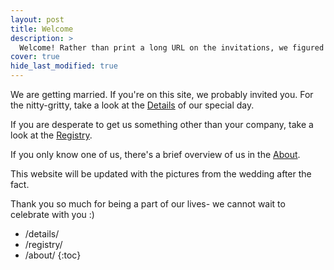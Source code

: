 ```yaml
---
layout: post
title: Welcome 
description: >
  Welcome! Rather than print a long URL on the invitations, we figured we'd put all the need-to-know information here.
cover: true
hide_last_modified: true
---
```


We are getting married. If you're on this site, we probably invited you. For the nitty-gritty, take a look at the [Details] of our special day.

If you are desperate to get us something other than your company, take a look at the [Registry].

If you only know one of us, there's a brief overview of us in the [About].

This website will be updated with the pictures from the wedding after the fact.

Thank you so much for being a part of our lives- we cannot wait to celebrate with you :)

* /details/
* /registry/
* /about/
{:toc}

[Details]: /Details
[Registry]: /Registry
[About]: /About